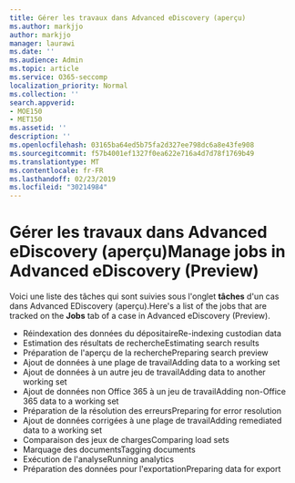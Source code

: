 ```yaml
---
title: Gérer les travaux dans Advanced eDiscovery (aperçu)
ms.author: markjjo
author: markjjo
manager: laurawi
ms.date: ''
ms.audience: Admin
ms.topic: article
ms.service: O365-seccomp
localization_priority: Normal
ms.collection: ''
search.appverid:
- MOE150
- MET150
ms.assetid: ''
description: ''
ms.openlocfilehash: 03165ba64ed5b75fa2d327ee798dc6a8e43fe908
ms.sourcegitcommit: f57b4001ef1327f0ea622e716a4d7d78f1769b49
ms.translationtype: MT
ms.contentlocale: fr-FR
ms.lasthandoff: 02/23/2019
ms.locfileid: "30214984"
---
```

# <a name="manage-jobs-in-advanced-ediscovery-preview"></a><span data-ttu-id="198af-102">Gérer les travaux dans Advanced eDiscovery (aperçu)</span><span class="sxs-lookup"><span data-stu-id="198af-102">Manage jobs in Advanced eDiscovery (Preview)</span></span>

<span data-ttu-id="198af-103">Voici une liste des tâches qui sont suivies sous l'onglet **tâches** d'un cas dans Advanced EDiscovery (aperçu).</span><span class="sxs-lookup"><span data-stu-id="198af-103">Here's a list of the jobs that are tracked on the **Jobs** tab of a case in Advanced eDiscovery (Preview).</span></span>

- <span data-ttu-id="198af-104">Réindexation des données du dépositaire</span><span class="sxs-lookup"><span data-stu-id="198af-104">Re-indexing custodian data</span></span>
- <span data-ttu-id="198af-105">Estimation des résultats de recherche</span><span class="sxs-lookup"><span data-stu-id="198af-105">Estimating search results</span></span>
- <span data-ttu-id="198af-106">Préparation de l'aperçu de la recherche</span><span class="sxs-lookup"><span data-stu-id="198af-106">Preparing search preview</span></span>
- <span data-ttu-id="198af-107">Ajout de données à une plage de travail</span><span class="sxs-lookup"><span data-stu-id="198af-107">Adding data to a working set</span></span>
- <span data-ttu-id="198af-108">Ajout de données à un autre jeu de travail</span><span class="sxs-lookup"><span data-stu-id="198af-108">Adding data to another working set</span></span>
- <span data-ttu-id="198af-109">Ajout de données non Office 365 à un jeu de travail</span><span class="sxs-lookup"><span data-stu-id="198af-109">Adding non-Office 365 data to a working set</span></span>
- <span data-ttu-id="198af-110">Préparation de la résolution des erreurs</span><span class="sxs-lookup"><span data-stu-id="198af-110">Preparing for error resolution</span></span>
- <span data-ttu-id="198af-111">Ajout de données corrigées à une plage de travail</span><span class="sxs-lookup"><span data-stu-id="198af-111">Adding remediated data to a working set</span></span>
- <span data-ttu-id="198af-112">Comparaison des jeux de charges</span><span class="sxs-lookup"><span data-stu-id="198af-112">Comparing load sets</span></span>
- <span data-ttu-id="198af-113">Marquage des documents</span><span class="sxs-lookup"><span data-stu-id="198af-113">Tagging documents</span></span>
- <span data-ttu-id="198af-114">Exécution de l'analyse</span><span class="sxs-lookup"><span data-stu-id="198af-114">Running analytics</span></span>
- <span data-ttu-id="198af-115">Préparation des données pour l'exportation</span><span class="sxs-lookup"><span data-stu-id="198af-115">Preparing data for export</span></span>
